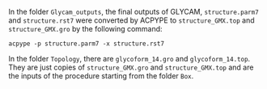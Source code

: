 In the folder `Glycam_outputs`, the final outputs of GLYCAM, `structure.parm7` and `structure.rst7` were converted by ACPYPE to `structure_GMX.top` and `structure_GMX.gro` by the following command:
```
acpype -p structure.parm7 -x structure.rst7
```
In the folder `Topology`, there are `glycoform_14.gro` and `glycoform_14.top`. They are just copies of `structure_GMX.gro` and `structure_GMX.top` and are the inputs of the procedure starting from the folder `Box`.



